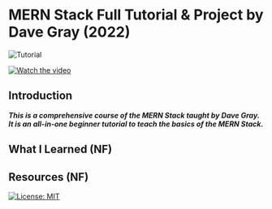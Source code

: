 # MERN Stack Full Tutorial & Project by Dave Gray (2022)

![Tutorial](https://img.shields.io/badge/Tutorial-lightorange)

[![Watch the video](https://img.youtube.com/vi/EfAl9bwzVZk/0.jpg)](https://www.youtube.com/watch?v=EfAl9bwzVZk)

## Introduction
***This is a comprehensive course of the MERN Stack taught by Dave Gray.  <br>
It is an all-in-one beginner tutorial to teach the basics of the MERN Stack. <br>***

## What I Learned (NF)

## Resources (NF)

[![License: MIT](https://img.shields.io/badge/License-MIT%202024-orange.svg)](https://opensource.org/license/mit)
